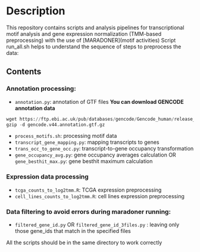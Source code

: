 # Description
This repository contains scripts and analysis pipelines for transcriptional motif analysis and gene expression normalization (TMM-based preprocessing) with the use of [MARADONER](motif activities)
Script run_all.sh helps to understand the sequence of steps to preprocess the data:

## Contents
### Annotation processing:
- `annotation.py`: annotation of GTF files
**You can download GENCODE annotation data** 
```python
wget https://ftp.ebi.ac.uk/pub/databases/gencode/Gencode_human/release_44/gencode.v44.annotation.gtf.gz
gzip -d gencode.v44.annotation.gtf.gz
```

- `process_motifs.sh`: processing motif data
- `transcript_gene_mapping.py`: mapping transcripts to genes
- `trans_occ_to_gene_occ.py`: transcript-to-gene occupancy transformation
- `gene_occupancy_avg.py`: gene occupancy averages calculation
  OR `gene_besthit_max.py`: gene besthit maximum calculation

### Expression data processing
- `tcga_counts_to_log2tmm.R`: TCGA expression preprocessing
- `cell_lines_counts_to_log2tmm.R`: cell lines expression preprocessing

### Data filtering to avoid errors during maradoner running:
- `filtered_gene_id.py` <file1> <file2> OR `filtered_gene_id_3files.py` <file1> <file2> <file3>: leaving only those gene_ids that match in the specified files

All the scripts should be in the same directory to work correctly
